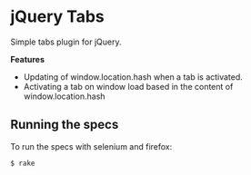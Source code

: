 # jQuery Tabs
Simple tabs plugin for jQuery.

**Features**
* Updating of window.location.hash when a tab is activated.
* Activating a tab on window load based in the content of window.location.hash

## Running the specs
To run the specs with selenium and firefox:

```bash
$ rake
```
